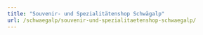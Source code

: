 ```yaml
---
title: "Souvenir- und Spezialitätenshop Schwägalp"
url: /schwaegalp/souvenir-und-spezialitaetenshop-schwaegalp/
---
```


